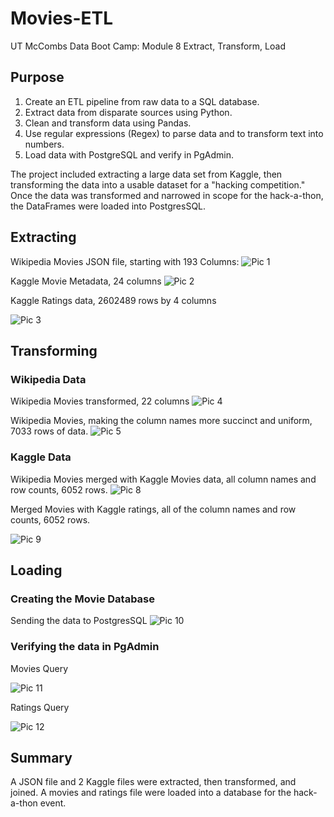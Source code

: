 # Movies-ETL
UT McCombs Data Boot Camp: Module 8 Extract, Transform, Load

## Purpose
1. Create an ETL pipeline from raw data to a SQL database.
2. Extract data from disparate sources using Python.
3. Clean and transform data using Pandas.
4. Use regular expressions (Regex) to parse data and to transform text into numbers.
5. Load data with PostgreSQL and verify in PgAdmin.

The project included extracting a large data set from Kaggle, then transforming the data into a usable dataset for a "hacking competition."  Once the data was transformed and narrowed in scope for the hack-a-thon, the DataFrames were loaded into PostgresSQL.  

## Extracting
Wikipedia Movies JSON file, starting with 193 Columns:
![Pic 1](https://github.com/Baylex/Movies-ETL/blob/main/Resources/d1_1wiki_movies.PNG)

Kaggle Movie Metadata, 24 columns
![Pic 2](https://github.com/Baylex/Movies-ETL/blob/main/Resources/d1_2kaggle_metadata.PNG)

Kaggle Ratings data, 2602489 rows by 4 columns

![Pic 3](https://github.com/Baylex/Movies-ETL/blob/main/Resources/d1_3ratings.PNG)

## Transforming 
### Wikipedia Data
Wikipedia Movies transformed, 22 columns
![Pic 4](https://github.com/Baylex/Movies-ETL/blob/main/Resources/d2_1wiki_movies.PNG)

Wikipedia Movies, making the column names more succinct and uniform, 7033 rows of data.
![Pic 5](https://github.com/Baylex/Movies-ETL/blob/main/Resources/d2_2wiki_movie_counts.PNG)

### Kaggle Data
Wikipedia Movies merged with Kaggle Movies data, all column names and row counts, 6052 rows.
![Pic 8](https://github.com/Baylex/Movies-ETL/blob/main/Resources/d3_6movies.PNG)

Merged Movies with Kaggle ratings, all of the column names and row counts, 6052 rows.

![Pic 9](https://github.com/Baylex/Movies-ETL/blob/main/Resources/d3_5movies_ratings.PNG)

## Loading
### Creating the Movie Database
Sending the data to PostgresSQL
![Pic 10](https://github.com/Baylex/Movies-ETL/blob/main/Resources/d4_final_send.PNG)

### Verifying the data in PgAdmin
Movies Query

![Pic 11](https://github.com/Baylex/Movies-ETL/blob/main/Resources/movies_query.PNG)

Ratings Query

![Pic 12](https://github.com/Baylex/Movies-ETL/blob/main/Resources/ratings_query.PNG)

## Summary

A JSON file and 2 Kaggle files were extracted, then transformed, and joined.  A movies and ratings file were loaded into a database for the hack-a-thon event.
